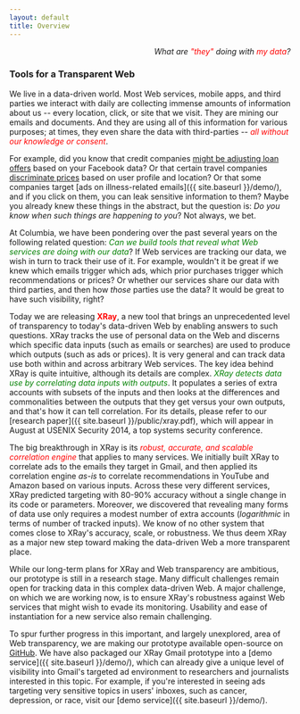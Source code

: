 ```yaml
---
layout: default
title: Overview
---
```


<p class="message" align="right">
  <i>What are <font color="red">"they"</font> doing with
     <font color="red">my data</font>?</i>
</p>

### Tools for a Transparent Web

We live in a data-driven world. Most Web services, mobile apps, and
third parties we interact with daily are collecting immense amounts of
information about us -- every location, click, or site that we visit.
They are mining our emails and documents.  And they are using all of this
information for various purposes; at times, they even share the data with
third-parties -- <font color="red">*all without our knowledge or consent*</font>.

For example, did you know that credit companies [might be adjusting loan offers](http://money.cnn.com/2013/08/26/technology/social/facebook-credit-score/) based on your Facebook
data?   Or that certain travel companies [discriminate prices](http://online.wsj.com/news/articles/SB10001424052702304458604577488822667325882)
based on user profile and location?
Or that some companies target [ads on illness-related emails]({{ site.baseurl }}/demo/),
and if you click on them, you can leak sensitive information to them?
Maybe you already knew these things in the abstract, but the question is: *Do
you know when such things are happening to you*?  Not always, we bet.

At Columbia, we have been pondering over the past several years on the following
related question:  <font color="green">*Can we build tools that reveal what Web
services are doing with our data*</font>?  If Web services are tracking our data,
we wish in turn to track their use of it.  For example, wouldn't it be great if we
knew which emails trigger which ads, which prior purchases trigger which
recommendations or prices?  Or whether our services share our data with third
parties, and then how *those* parties use the data?  It would be great to have
such visibility, right?

Today we are releasing <font color="red"><b>XRay</b></font>, a new tool that
brings an unprecedented level of transparency to today's data-driven Web by
enabling answers to such questions.  XRay tracks the use of personal data
on the Web and discerns which specific data inputs (such as emails or searches)
are used to produce which outputs (such as ads or prices).  It is very general
and can track data use both within and across arbitrary Web services.
The key idea behind XRay is quite intuitive, although its details are complex.
<font color="green">*XRay detects data use by correlating data inputs with
outputs*</font>. It populates a series of extra accounts with subsets of the
inputs and then looks at the differences and commonalities between the outputs
that they get versus your own outputs, and that's how it can tell correlation.
For its details, please refer to our [research paper]({{ site.baseurl }}/public/xray.pdf),
which will appear in August at USENIX Security 2014, a top systems security
conference.

The big breakthrough in XRay is its <font color="red">*robust, accurate, 
and scalable correlation engine*</font> that applies to many services.
We initially built XRay to correlate ads to the emails they target in Gmail,
and then applied its correlation engine *as-is* to correlate recommendations
in YouTube and Amazon based on various inputs.  Across these very different
services, XRay predicted targeting with 80-90% accuracy without a single change in
its code or parameters.  Moreover, we discovered that revealing many forms
of data use only requires a modest number of extra accounts (*logarithmic*
in terms of number of tracked inputs).  We know of no other system that
comes close to XRay's accuracy, scale, or robustness.  We thus deem XRay
as a major new step toward making the data-driven Web a more transparent place.

While our long-term plans for XRay and Web transparency are ambitious, our
prototype is still in a research stage.  Many difficult challenges remain open
for tracking data in this complex data-driven Web.  A major challenge, on which
we are working now, is to ensure XRay's robustness against Web services that
might wish to evade its monitoring. Usability and ease of instantiation for a
new service also remain challenging.

To spur further progress in this important, and largely unexplored, area of Web
transparency, we are making our prototype available open-source on
[GitHub](https://github.com/MatLecu/xray).  We have also packaged our XRay Gmail
prototype into a [demo service]({{ site.baseurl }}/demo/), which can already give
a unique level of visibility into Gmail's targeted ad environment to researchers
and journalists interested in this topic.  For example, if you're interested in
seeing ads targeting very sensitive topics in users' inboxes, such as cancer,
depression, or race, visit our [demo service]({{ site.baseurl }}/demo/).

